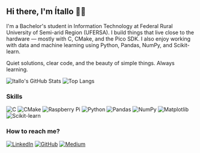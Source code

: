 ## Hi there, I'm Ítallo 👋🏻

I'm a Bachelor's student in Information Technology at Federal Rural University of Semi-arid Region (UFERSA).
I build things that live close to the hardware — mostly with C, CMake, and the Pico SDK.
I also enjoy working with data and machine learning using Python, Pandas, NumPy, and Scikit-learn.


Quiet solutions, clear code, and the beauty of simple things.
Always learning.

![Itallo's GitHub Stats](https://github-readme-stats.vercel.app/api?username=itallodemesquita&show_icons=true&hide_title=true&bg_color=ffffff&title_color=0A66C2&text_color=0A66C2&icon_color=0A66C2&border_color=ffffff) ![Top Langs](https://github-readme-stats.vercel.app/api/top-langs/?username=itallodemesquita&layout=compact&bg_color=ffffff&title_color=0A66C2&text_color=0A66C2&icon_color=0A66C2&border_color=ffffff)




### Skills
![C](https://img.shields.io/badge/-C-white?style=for-the-badge&logo=c&logoColor=0A66C2)
![CMake](https://img.shields.io/badge/-CMake-white?style=for-the-badge&logo=cmake&logoColor=0A66C2)
![Raspberry Pi](https://img.shields.io/badge/-Pico%20SDK-white?style=for-the-badge&logo=raspberrypi&logoColor=0A66C2)
![Python](https://img.shields.io/badge/-Python-white?style=for-the-badge&logo=python&logoColor=0A66C2)
![Pandas](https://img.shields.io/badge/-Pandas-white?style=for-the-badge&logo=pandas&logoColor=0A66C2)
![NumPy](https://img.shields.io/badge/-NumPy-white?style=for-the-badge&logo=numpy&logoColor=0A66C2)
![Matplotlib](https://img.shields.io/badge/-Matplotlib-white?style=for-the-badge&logo=matplotlib&logoColor=0A66C2)
![Scikit-learn](https://img.shields.io/badge/-Scikit--learn-white?style=for-the-badge&logo=scikit-learn&logoColor=0A66C2)

### How to reach me?
[![LinkedIn](https://img.shields.io/badge/-LinkedIn-white?style=for-the-badge&logo=linkedin&logoColor=0A66C2)](https://www.linkedin.com/in/itallodemesquita/)
[![GitHub](https://img.shields.io/badge/-GitHub-white?style=for-the-badge&logo=github&logoColor=0A66C2)](https://github.com/itallodemesquita)
[![Medium](https://img.shields.io/badge/-Medium-white?style=for-the-badge&logo=medium&logoColor=0A66C2)](https://medium.com/@itallodemesquita)

